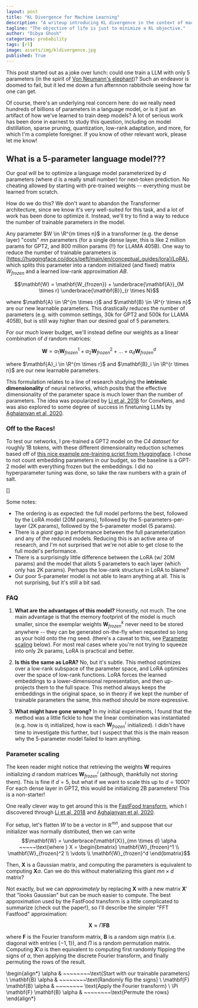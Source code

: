 ```yaml
---
layout: post
title: "KL Divergence for Machine Learning"
description: "A writeup introducing KL divergence in the context of machine learning, various properties, and an interpretation of reinforcement learning and machine learning as minimizing KL divergence"
tagline: "The objective of life is just to minimize a KL objective."
author: "Dibya Ghosh"
categories: probability
tags: [rl]
image: assets/img/kldivergence.jpg
published: True
---
```

This post started out as a joke over lunch: could one train a LLM with only 5 parameters (in the spirit of [Von Neumann's elephant](https://en.wikipedia.org/wiki/Von_Neumann%27s_elephant))? Such an endeavor is doomed to fail, but it led me down a fun afternnon rabbithole seeing how far one can get.

Of course, there's an underlying real concern here: do we really need hundreds of billions of parameters in a language model, or is it just an artifact of how we've learned to train deep models? A lot of serious work has been done in earnest to study this question, including on model distillation, sparse pruning, quantization, low-rank adaptation, and more, for which I'm a complete foreigner. If you know of other relevant work, please let me know!


## What is a 5-parameter language model???

Our goal will be to optimize a language model parameterized by $d$ parameters (where $d$ is a really small number) for next-token prediction. No cheating allowed by starting with pre-trained weights -- everything must be learned from scratch.

How do we do this? We don't want to abandon the Transformer architecture, since we know it's very well-suited for this task, and a lot of work has been done to optimize it. Instead, we'll try to find a way to reduce the number of trainable parameters in the model.

Any parameter $W \in \R^{m times n}$ in a transformer (e.g. the dense layer) "costs" $mn$ parameters (for a single dense layer, this is like 2 million params for GPT2, and 800 million params (!!) for LLAMA 405B). One way to reduce the number of trainable parameters is [https://huggingface.co/docs/peft/main/en/conceptual_guides/lora](LoRA), which splits this parameter into a random initialized (and fixed) matrix $W_{frozen}$ and a learned low-rank approximation $AB$.

$$\mathbf{W} = \mathbf{W_{frozen}} + \underbrace{\mathbf{A}}_{M \times r} \underbrace{\mathbf{B}}_{r \times N}$$

where $\mathbf{A} \in \R^{m \times r}$ and $\mathbf{B} \in \R^{r \times n}$ are our new learnable parameters. This drastically reduces the number of parameters (e.g. with common settings, 30k for GPT2 and 500k for LLAMA 405B), but is still way higher than our desired goal of 5 parameters.

For our much lower budget, we'll instead define our weights as a linear combination of $d$ random matrices:

$$\mathbf{W} = \alpha_1 \mathbf{W}_{frozen}^1 + \alpha_2 \mathbf{W}_{frozen}^2 + \ldots + \alpha_d \mathbf{W}_{frozen}^d$$

where $\mathbf{A}_i \in \R^{m \times r}$ and $\mathbf{B}_i \in \R^{r \times n}$ are our new learnable parameters. 

This formulation relates to a line of research studying the **intrinsic dimensionality** of neural networks, which posits that the effective dimensionality of the parameter space is much lower than the number of parameters. The idea was popularized by [Li et al, 2018](https://arxiv.org/pdf/1804.08838) for ConvNets, and was also explored to some degree of success in finetuning LLMs by [Aghajanyan et al, 2020](https://arxiv.org/abs/2012.13255).

### Off to the Races!

To test our networks, I pre-trained a GPT2 model on the *C4 dataset* for roughly 1B tokens, with these different dimensionality reduction schemes based off of [this nice example pre-training script from Huggingface](https://github.com/huggingface/transformers/blob/main/examples/flax/language-modeling/run_clm_flax.py). I chose to not count embedding parameters in our budget, so the baseline is a GPT-2 model with everything frozen but the embeddings. I did no hyperparameter tuning was done, so take the raw numbers with a grain of salt.

[]

Some notes:
- The ordering is as expected: the full model performs the best, followed by the LoRA model (20M params), followed by the 5-parameters-per-layer (2K params), followed by the 5-parameter model (5 params).
- There is a *giant* gap in performance between the full parameterization and any of the reduced models. Reducing this is an active area of research, and I'm not surprised that we're not able to get close to the full model's performance.
- There is a surprisingly little difference between the LoRA (w/ 20M params) and the model that allots 5 parameters to each layer (which only has 2K params). Perhaps the low-rank structure in LoRA to blame?
- Our poor 5-parameter model is not able to learn anything at all. This is not surprising, but it's still a bit sad.

### FAQ

1. **What are the advantages of this model?** Honestly, not much. The one main advantage is that the memory footprint of the model is much smaller, since the exemplar weights $\mathbf{W}_{frozen}^k$ never need to be stored anywhere -- they can be generated on-the-fly when requested so long as your hold onto the rng seed. (there's a caveat to this, see [Parameter scaling](#parameter-scaling) below). For most real cases where you're not trying to squeeze into only 2k params, LoRA is practical and better.

2. **Is this the same as LoRA?** No, but it's subtle. This method optimizes over a low-rank subspace of the parameter space, and LoRA optimizes over the space of low-rank functions. LoRA forces the learned embeddings to a lower-dimensional representation, and then up-projects them to the full space. This method always keeps the embeddings in the original space, so in theory if we kept the number of trainable parameters the same, this method should be more expressive.

3. **What might have gone wrong?** In my initial experiments, I found that the method was a little fickle to how the linear combination was instantiated (e.g. how is $\alpha_i$ initialized, how is each $\mathbf{W}_{frozen}^i$ initialized). I didn't have time to investigate this further, but I suspect that this is the main reason why the 5-parameter model failed to learn anything.

### Parameter scaling

The keen reader might notice that retrieving the weights $\mathbf{W}$ requires initializing $d$ random matrices $\mathbf{W}_{frozen}^i$ (although, thankfully not storing them). This is fine if $d=5$, but what if we want to scale this up to $d=1000$? For each dense layer in GPT2, this would be initializing 2B parameters! This is a non-starter!

One really clever way to get around this is the [FastFood transform](https://proceedings.mlr.press/v28/le13.pdf), which I discovered through [Li et al, 2018](https://arxiv.org/pdf/1804.08838) and [Aghajanyan et al, 2020](https://arxiv.org/abs/2012.13255). 

For setup, let's flatten $W$ to be a vector in $\mathbb{R}^{mn}$, and suppose that our initializer was normally distributed, then we can write 
$$\mathbf{W} = \underbrace{\mathbf{X}}_{mn \times d}
\alpha ~~~~~\text{where } X = \begin{bmatrix}
\mathbf{W}_{frozen}^1 \\
\mathbf{W}_{frozen}^2 \\
\vdots \\
\mathbf{W}_{frozen}^d
\end{bmatrix}$$

Then, $\mathbf{X}$ is a Gaussian matrix, and computing the parameters is equivalent to computing $\mathbf{X}\alpha$. Can we do this without materializing this giant $mn \times d$ matrix? 

Not exactly, but we can *approximately* by replacing $\mathbf{X}$ with a new matrix $\mathbf{X}'$ that "looks Gaussian" but can be much easier to compute. The best approximation used by the FastFood transform is a little complicated to summarize (check out the paper!), so I'll describe the simpler "FFT Fastfood" approximation:

$$\mathbf{X} \approx \Pi \mathbf{F} \mathbf{B}$$

where $\mathbf{F}$ is the Fourier transform matrix, $\mathbf{B}$ is a random sign matrix (i.e. diagonal with entries $\{-1, 1\}$), and $\Pi$ is a random permutation matrix. Computing $\mathbf{X'}\alpha$ is then equivalent to computing first randomly flipping the signs of $\alpha$, then applying the discrete Fourier transform, and finally permuting the rows of the result. 

\begin{align*}
\alpha & ~~~~~~~~\text{Start with our trainable parameters} \\
\mathbf{B} \alpha &  ~~~~~~~~\text{Randomly flip the signs} \\
\mathbf{F} \mathbf{B} \alpha & ~~~~~~~~ \text{Apply the Fourier transform} \\
\Pi \mathbf{F} \mathbf{B} \alpha &  ~~~~~~~~\text{Permute the rows}
\end{align*}


